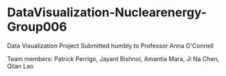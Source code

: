 # DataVisualization-Nuclearenergy-Group006
Data Visualization Project Submitted humbly to Professor Anna O'Connell           

Team members: Patrick Perrigo, Jayant Bishnoi, Amantia Mara, Ji Na Chen, Qilan Lao
